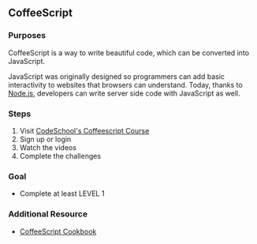 ## CoffeeScript

### Purposes

CoffeeScript is a way to write beautiful code, which can be converted into JavaScript.

JavaScript was originally designed so programmers can add basic interactivity to websites that browsers can understand. Today, thanks to [Node.js](http://nodejs.org/), developers can write server side code with JavaScript as well.

### Steps

1. Visit [CodeSchool's Coffeescript Course](http://coffeescript.codeschool.com/)
2. Sign up or login
3. Watch the videos
4. Complete the challenges

### Goal

- Complete at least LEVEL 1

### Additional Resource

- [CoffeeScript Cookbook](http://coffeescriptcookbook.com/)
